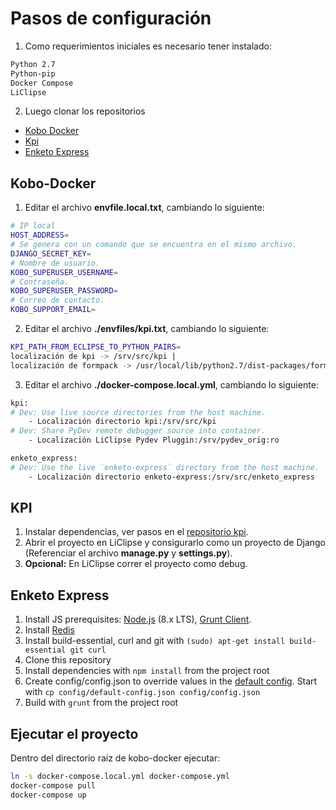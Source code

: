 # Pasos de configuración

1. Como requerimientos iniciales es necesario tener instalado:
```bash
Python 2.7
Python-pip
Docker Compose
LiClipse
```
2. Luego clonar los repositorios 
- [Kobo Docker](https://github.com/kobosa/kobo-docker)
- [Kpi](https://github.com/kobosa/kpi)
- [Enketo Express](https://github.com/kobosa/enketo-express) 

## Kobo-Docker

1. Editar el archivo **envfile.local.txt**, cambiando lo siguiente:

```bash
# IP local
HOST_ADDRESS=
# Se genera con un comando que se encuentra en el mismo archivo.
DJANGO_SECRET_KEY=
# Nombre de usuario.
KOBO_SUPERUSER_USERNAME=
# Contraseña.
KOBO_SUPERUSER_PASSWORD=
# Correo de contacto.
KOBO_SUPPORT_EMAIL=
```

2. Editar el archivo **./envfiles/kpi.txt**, cambiando lo siguiente:


```bash
KPI_PATH_FROM_ECLIPSE_TO_PYTHON_PAIRS=
localización de kpi -> /srv/src/kpi |
localización de formpack -> /usr/local/lib/python2.7/dist-packages/formpack
```


3. Editar el archivo **./docker-compose.local.yml**, cambiando lo siguiente:

```bash
kpi:
# Dev: Use live source directories from the host machine.
    - Localización directorio kpi:/srv/src/kpi
# Dev: Share PyDev remote debugger source into container.
    - Localización LiClipse Pydev Pluggin:/srv/pydev_orig:ro

enketo_express:
# Dev: Use the live `enketo-express` directory from the host machine.
    - Localización directorio enketo-express:/srv/src/enketo_express
```

## KPI
1. Instalar dependencias, ver pasos en el  [repositorio kpi](https://github.com/kobosa/kpi).
2. Abrir el proyecto en LiClipse y consigurarlo como un proyecto de Django (Referenciar el archivo **manage.py** y **settings.py**).
3. **Opcional:** En LiClipse correr el proyecto como debug.

## Enketo Express

1. Install JS prerequisites: [Node.js](https://github.com/nodesource/distributions) (8.x LTS), [Grunt Client](http://gruntjs.com).
2. Install [Redis](http://redis.io/topics/quickstart)
3. Install build-essential, curl and git with `(sudo) apt-get install build-essential git curl`
4. Clone this repository
5. Install dependencies with `npm install` from the project root
6. Create config/config.json to override values in the [default config](./config/default-config.json). Start with `cp config/default-config.json config/config.json`
7. Build with `grunt` from the project root


## Ejecutar el proyecto

Dentro del directorio raíz de kobo-docker ejecutar:
```bash
ln -s docker-compose.local.yml docker-compose.yml
docker-compose pull
docker-compose up
```
